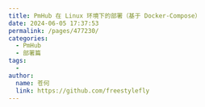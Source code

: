 ```yaml
---
title: PmHub 在 Linux 环境下的部署（基于 Docker-Compose）
date: 2024-06-05 17:37:53
permalink: /pages/477230/
categories:
  - PmHub
  - 部署篇
tags:
  - 
author: 
  name: 苍何
  link: https://github.com/freestylefly
---
```

